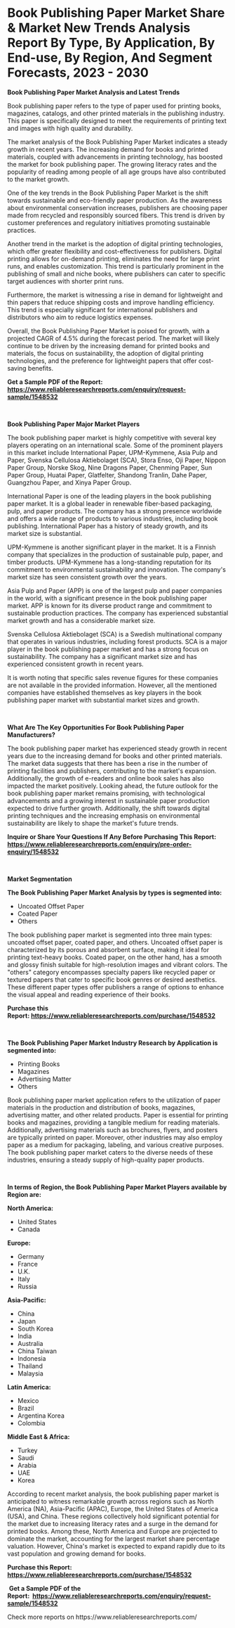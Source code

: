 <p><h1>Book Publishing Paper Market Share & Market New Trends Analysis Report By Type, By Application, By End-use, By Region, And Segment Forecasts, 2023 - 2030</h1></p><p><strong>Book Publishing Paper Market Analysis and Latest Trends</strong></p>
<p><p>Book publishing paper refers to the type of paper used for printing books, magazines, catalogs, and other printed materials in the publishing industry. This paper is specifically designed to meet the requirements of printing text and images with high quality and durability.</p><p>The market analysis of the Book Publishing Paper Market indicates a steady growth in recent years. The increasing demand for books and printed materials, coupled with advancements in printing technology, has boosted the market for book publishing paper. The growing literacy rates and the popularity of reading among people of all age groups have also contributed to the market growth.</p><p>One of the key trends in the Book Publishing Paper Market is the shift towards sustainable and eco-friendly paper production. As the awareness about environmental conservation increases, publishers are choosing paper made from recycled and responsibly sourced fibers. This trend is driven by customer preferences and regulatory initiatives promoting sustainable practices.</p><p>Another trend in the market is the adoption of digital printing technologies, which offer greater flexibility and cost-effectiveness for publishers. Digital printing allows for on-demand printing, eliminates the need for large print runs, and enables customization. This trend is particularly prominent in the publishing of small and niche books, where publishers can cater to specific target audiences with shorter print runs.</p><p>Furthermore, the market is witnessing a rise in demand for lightweight and thin papers that reduce shipping costs and improve handling efficiency. This trend is especially significant for international publishers and distributors who aim to reduce logistics expenses.</p><p>Overall, the Book Publishing Paper Market is poised for growth, with a projected CAGR of 4.5% during the forecast period. The market will likely continue to be driven by the increasing demand for printed books and materials, the focus on sustainability, the adoption of digital printing technologies, and the preference for lightweight papers that offer cost-saving benefits.</p></p>
<p><strong>Get a Sample PDF of the Report:&nbsp; <a href="https://www.reliableresearchreports.com/enquiry/request-sample/1548532">https://www.reliableresearchreports.com/enquiry/request-sample/1548532</a></strong></p>
<p>&nbsp;</p>
<p><strong>Book Publishing Paper Major Market Players</strong></p>
<p><p>The book publishing paper market is highly competitive with several key players operating on an international scale. Some of the prominent players in this market include International Paper, UPM-Kymmene, Asia Pulp and Paper, Svenska Cellulosa Aktiebolaget (SCA), Stora Enso, Oji Paper, Nippon Paper Group, Norske Skog, Nine Dragons Paper, Chenming Paper, Sun Paper Group, Huatai Paper, Glatfelter, Shandong Tranlin, Dahe Paper, Guangzhou Paper, and Xinya Paper Group.</p><p>International Paper is one of the leading players in the book publishing paper market. It is a global leader in renewable fiber-based packaging, pulp, and paper products. The company has a strong presence worldwide and offers a wide range of products to various industries, including book publishing. International Paper has a history of steady growth, and its market size is substantial.</p><p>UPM-Kymmene is another significant player in the market. It is a Finnish company that specializes in the production of sustainable pulp, paper, and timber products. UPM-Kymmene has a long-standing reputation for its commitment to environmental sustainability and innovation. The company's market size has seen consistent growth over the years.</p><p>Asia Pulp and Paper (APP) is one of the largest pulp and paper companies in the world, with a significant presence in the book publishing paper market. APP is known for its diverse product range and commitment to sustainable production practices. The company has experienced substantial market growth and has a considerable market size.</p><p>Svenska Cellulosa Aktiebolaget (SCA) is a Swedish multinational company that operates in various industries, including forest products. SCA is a major player in the book publishing paper market and has a strong focus on sustainability. The company has a significant market size and has experienced consistent growth in recent years.</p><p>It is worth noting that specific sales revenue figures for these companies are not available in the provided information. However, all the mentioned companies have established themselves as key players in the book publishing paper market with substantial market sizes and growth.</p></p>
<p>&nbsp;</p>
<p><strong>What Are The Key Opportunities For Book Publishing Paper Manufacturers?</strong></p>
<p><p>The book publishing paper market has experienced steady growth in recent years due to the increasing demand for books and other printed materials. The market data suggests that there has been a rise in the number of printing facilities and publishers, contributing to the market's expansion. Additionally, the growth of e-readers and online book sales has also impacted the market positively. Looking ahead, the future outlook for the book publishing paper market remains promising, with technological advancements and a growing interest in sustainable paper production expected to drive further growth. Additionally, the shift towards digital printing techniques and the increasing emphasis on environmental sustainability are likely to shape the market's future trends.</p></p>
<p><strong>Inquire or Share Your Questions If Any Before Purchasing This Report: <a href="https://www.reliableresearchreports.com/enquiry/pre-order-enquiry/1548532">https://www.reliableresearchreports.com/enquiry/pre-order-enquiry/1548532</a></strong></p>
<p>&nbsp;</p>
<p><strong>Market Segmentation</strong></p>
<p><strong>The Book Publishing Paper Market Analysis by types is segmented into:</strong></p>
<p><ul><li>Uncoated Offset Paper</li><li>Coated Paper</li><li>Others</li></ul></p>
<p><p>The book publishing paper market is segmented into three main types: uncoated offset paper, coated paper, and others. Uncoated offset paper is characterized by its porous and absorbent surface, making it ideal for printing text-heavy books. Coated paper, on the other hand, has a smooth and glossy finish suitable for high-resolution images and vibrant colors. The "others" category encompasses specialty papers like recycled paper or textured papers that cater to specific book genres or desired aesthetics. These different paper types offer publishers a range of options to enhance the visual appeal and reading experience of their books.</p></p>
<p><strong>Purchase this Report:&nbsp;<a href="https://www.reliableresearchreports.com/purchase/1548532">https://www.reliableresearchreports.com/purchase/1548532</a></strong></p>
<p>&nbsp;</p>
<p><strong>The Book Publishing Paper Market Industry Research by Application is segmented into:</strong></p>
<p><ul><li>Printing Books</li><li>Magazines</li><li>Advertising Matter</li><li>Others</li></ul></p>
<p><p>Book publishing paper market application refers to the utilization of paper materials in the production and distribution of books, magazines, advertising matter, and other related products. Paper is essential for printing books and magazines, providing a tangible medium for reading materials. Additionally, advertising materials such as brochures, flyers, and posters are typically printed on paper. Moreover, other industries may also employ paper as a medium for packaging, labeling, and various creative purposes. The book publishing paper market caters to the diverse needs of these industries, ensuring a steady supply of high-quality paper products.</p></p>
<p>&nbsp;</p>
<p><strong>In terms of Region, the Book Publishing Paper Market Players available by Region are:</strong></p>
<p>
    <p> <strong> North America: </strong>
        <ul>
            <li>United States</li>
            <li>Canada</li>
        </ul>
        </p> 
    <p> <strong> Europe: </strong>
        <ul>
            <li>Germany</li>
            <li>France</li>
            <li>U.K.</li>
            <li>Italy</li>
            <li>Russia</li>
        </ul>
        </p> 
    <p> <strong> Asia-Pacific: </strong>
        <ul>
            <li>China</li>
            <li>Japan</li>
            <li>South Korea</li>
            <li>India</li>
            <li>Australia</li>
            <li>China Taiwan</li>
            <li>Indonesia</li>
            <li>Thailand</li>
            <li>Malaysia</li>
        </ul>
        </p> 
    <p> <strong> Latin America: </strong>
        <ul>
            <li>Mexico</li>
            <li>Brazil</li>
            <li>Argentina Korea</li>
            <li>Colombia</li>
        </ul>
        </p> 
    <p> <strong> Middle East & Africa: </strong>
        <ul>
            <li>Turkey</li>
            <li>Saudi</li>
            <li>Arabia</li>
            <li>UAE</li>
            <li>Korea</li>
        </ul>
    </p>
    </p>
<p><p>According to recent market analysis, the book publishing paper market is anticipated to witness remarkable growth across regions such as North America (NA), Asia-Pacific (APAC), Europe, the United States of America (USA), and China. These regions collectively hold significant potential for the market due to increasing literacy rates and a surge in the demand for printed books. Among these, North America and Europe are projected to dominate the market, accounting for the largest market share percentage valuation. However, China's market is expected to expand rapidly due to its vast population and growing demand for books.</p></p>
<p><strong>Purchase this Report: <a href="https://www.reliableresearchreports.com/purchase/1548532">https://www.reliableresearchreports.com/purchase/1548532</a></strong></p>
<p>&nbsp;<strong>Get a Sample PDF of the Report:&nbsp;&nbsp;<a href="https://www.reliableresearchreports.com/enquiry/request-sample/1548532">https://www.reliableresearchreports.com/enquiry/request-sample/1548532</a></strong></p>
<p><strong></strong></p>
<p>Check more reports on https://www.reliableresearchreports.com/</p>
